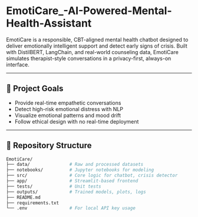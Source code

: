 # EmotiCare_-AI-Powered-Mental-Health-Assistant

EmotiCare is a responsible, CBT-aligned mental health chatbot designed to deliver emotionally intelligent support and detect early signs of crisis. Built with DistilBERT, LangChain, and real-world counseling data, EmotiCare simulates therapist-style conversations in a privacy-first, always-on interface.

---

## 🧠 Project Goals

- Provide real-time empathetic conversations
- Detect high-risk emotional distress with NLP
- Visualize emotional patterns and mood drift
- Follow ethical design with no real-time deployment

---

## 📁 Repository Structure

```bash
EmotiCare/
├── data/               # Raw and processed datasets
├── notebooks/          # Jupyter notebooks for modeling
├── src/                # Core logic for chatbot, crisis detector
├── app/                # Streamlit-based frontend
├── tests/              # Unit tests
├── outputs/            # Trained models, plots, logs
├── README.md
├── requirements.txt
└── .env                # For local API key usage

